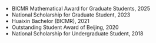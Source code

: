 
- BICMR Mathematical Award for Graduate Students, 2025
- National Scholarship for Graduate Student, 2023
- Huaixin Bachelor (BICMR), 2021
- Outstanding Student Award of Beijing, 2020
- National Scholarship for Undergraduate Student, 2018
